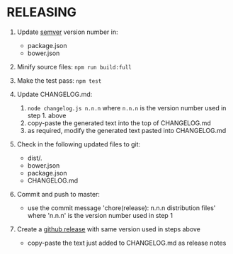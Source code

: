 RELEASING
============

1. Update [semver](http://semver.org/) version number in:
    - package.json
    - bower.json

2. Minify source files: `npm run build:full`

3. Make the test pass: `npm test`

4. Update CHANGELOG.md: 
    1. `node changelog.js n.n.n` where `n.n.n` is the version number used in step 1. above
    2. copy-paste the generated text into the top of CHANGELOG.md
    3. as required, modify the generated text pasted into CHANGELOG.md

5. Check in the following updated files to git:
    - dist/*.*
    - bower.json 
    - package.json
    - CHANGELOG.md

6. Commit and push to master:
    - use the commit message 'chore(release): n.n.n distribution files' where 'n.n.n' is the version number used in step 1

7. Create a [github release](https://help.github.com/articles/creating-releases/) with same version used in steps above
    - copy-paste the text just added to CHANGELOG.md as release notes
